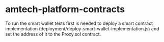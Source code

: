 # amtech-platform-contracts

To run the smart wallet tests first is needed to deploy a smart contract implementation (deployment/deploy-smart-wallet-implementation.js) and set the address of it to the Proxy.sol contract.
